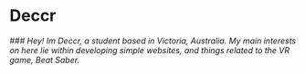 # **Deccr**

*###  Hey! Im Deccr, a student based in Victoria, Australia. My main interests on here lie within developing simple websites, and things related to the VR game, Beat Saber.*

